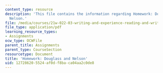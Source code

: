 ```yaml
---
content_type: resource
description: 'This file contains the information regarding Homework: Douglass and
  Nelson.'
file: /media/courses/21w-022-03-writing-and-experience-reading-and-writing-autobiography-spring-2014/127286205524af0df8baca04aa2c0de8_MIT21W_022_03S14_0304.pdf
file_type: application/pdf
learning_resource_types:
- Assignments
ocw_type: OCWFile
parent_title: Assignments
parent_type: CourseSection
resourcetype: Document
title: 'Homework: Douglass and Nelson'
uid: 12728620-5524-af0d-f8ba-ca04aa2c0de8
---
```

